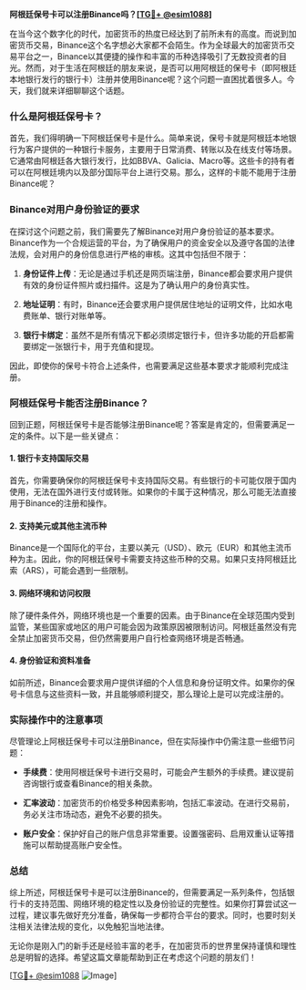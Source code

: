**阿根廷保号卡可以注册Binance吗？[[TG💪+ @esim1088](https://t.me/s/esim1088)]**

在当今这个数字化的时代，加密货币的热度已经达到了前所未有的高度。而说到加密货币交易，Binance这个名字想必大家都不会陌生。作为全球最大的加密货币交易平台之一，Binance以其便捷的操作和丰富的币种选择吸引了无数投资者的目光。然而，对于生活在阿根廷的朋友来说，是否可以用阿根廷的保号卡（即阿根廷本地银行发行的银行卡）注册并使用Binance呢？这个问题一直困扰着很多人。今天，我们就来详细聊聊这个话题。

### 什么是阿根廷保号卡？

首先，我们得明确一下阿根廷保号卡是什么。简单来说，保号卡就是阿根廷本地银行为客户提供的一种银行卡服务，主要用于日常消费、转账以及在线支付等场景。它通常由阿根廷各大银行发行，比如BBVA、Galicia、Macro等。这些卡的持有者可以在阿根廷境内以及部分国际平台上进行交易。那么，这样的卡能不能用于注册Binance呢？

### Binance对用户身份验证的要求

在探讨这个问题之前，我们需要先了解Binance对用户身份验证的基本要求。Binance作为一个合规运营的平台，为了确保用户的资金安全以及遵守各国的法律法规，会对用户的身份信息进行严格的审核。这其中包括但不限于：

1. **身份证件上传**：无论是通过手机还是网页端注册，Binance都会要求用户提供有效的身份证件照片或扫描件。这是为了确认用户的身份真实性。
   
2. **地址证明**：有时，Binance还会要求用户提供居住地址的证明文件，比如水电费账单、银行对账单等。

3. **银行卡绑定**：虽然不是所有情况下都必须绑定银行卡，但许多功能的开启都需要绑定一张银行卡，用于充值和提现。

因此，即使你的保号卡符合上述条件，也需要满足这些基本要求才能顺利完成注册。

### 阿根廷保号卡能否注册Binance？

回到正题，阿根廷保号卡是否能够注册Binance呢？答案是肯定的，但需要满足一定的条件。以下是一些关键点：

#### 1. 银行卡支持国际交易

首先，你需要确保你的阿根廷保号卡支持国际交易。有些银行的卡可能仅限于国内使用，无法在国外进行支付或转账。如果你的卡属于这种情况，那么可能无法直接用于Binance的注册和操作。

#### 2. 支持美元或其他主流币种

Binance是一个国际化的平台，主要以美元（USD）、欧元（EUR）和其他主流币种为主。因此，你的阿根廷保号卡需要支持这些币种的交易。如果只支持阿根廷比索（ARS），可能会遇到一些限制。

#### 3. 网络环境和访问权限

除了硬件条件外，网络环境也是一个重要的因素。由于Binance在全球范围内受到监管，某些国家或地区的用户可能会因为政策原因被限制访问。阿根廷虽然没有完全禁止加密货币交易，但仍然需要用户自行检查网络环境是否畅通。

#### 4. 身份验证和资料准备

如前所述，Binance会要求用户提供详细的个人信息和身份证明文件。如果你的保号卡信息与这些资料一致，并且能够顺利提交，那么理论上是可以完成注册的。

### 实际操作中的注意事项

尽管理论上阿根廷保号卡可以注册Binance，但在实际操作中仍需注意一些细节问题：

- **手续费**：使用阿根廷保号卡进行交易时，可能会产生额外的手续费。建议提前咨询银行或查看Binance的相关条款。
  
- **汇率波动**：加密货币的价格受多种因素影响，包括汇率波动。在进行交易前，务必关注市场动态，避免不必要的损失。

- **账户安全**：保护好自己的账户信息非常重要。设置强密码、启用双重认证等措施可以帮助提高账户安全性。

### 总结

综上所述，阿根廷保号卡是可以注册Binance的，但需要满足一系列条件，包括银行卡的支持范围、网络环境的稳定性以及身份验证的完整性。如果你打算尝试这一过程，建议事先做好充分准备，确保每一步都符合平台的要求。同时，也要时刻关注相关法律法规的变化，以免触犯当地法律。

无论你是刚入门的新手还是经验丰富的老手，在加密货币的世界里保持谨慎和理性总是明智的选择。希望这篇文章能帮助到正在考虑这个问题的朋友们！

[[TG💪+ @esim1088](https://t.me/s/esim1088) ![Image](https://i.postimg.cc/4NQfJmqS/Snipaste-2025-05-13-00-14-12.png)]